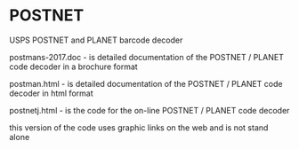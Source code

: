 # POSTNET
USPS POSTNET and PLANET barcode decoder

postmans-2017.doc - is detailed documentation of the POSTNET / PLANET code decoder in a brochure format

postman.html      - is detailed documentation of the POSTNET / PLANET code decoder in html format

postnetj.html     - is the code for the on-line POSTNET / PLANET code decoder


this version of the code uses graphic links on the web and is not stand alone
